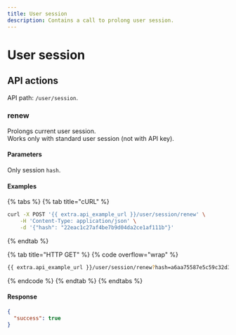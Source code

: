 ```yaml
---
title: User session
description: Contains a call to prolong user session.
---
```


# User session

## API actions

API path: `/user/session`.

### renew

Prolongs current user session.\
Works only with standard user session (not with API key).

#### Parameters

Only session `hash`.

#### Examples

{% tabs %}
{% tab title="cURL" %}
```sh
curl -X POST '{{ extra.api_example_url }}/user/session/renew' \
    -H 'Content-Type: application/json' \
    -d '{"hash": "22eac1c27af4be7b9d04da2ce1af111b"}'
```
{% endtab %}

{% tab title="HTTP GET" %}
{% code overflow="wrap" %}
```sh
{{ extra.api_example_url }}/user/session/renew?hash=a6aa75587e5c59c32d347da438505fc3
```
{% endcode %}
{% endtab %}
{% endtabs %}

#### Response

```json
{
  "success": true
}
```
